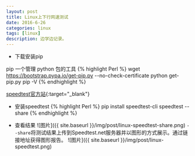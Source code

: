 ```yaml
---
layout: post
title: Linux上下行网速测试
date: 2016-6-26
categories: linux
tags: [linux]
description: 边学边记录。
---
```


- 下载安装pip

pip 一个管理 python 包的工具
{% highlight Perl %}
wget https://bootstrap.pypa.io/get-pip.py --no-check-certificate
python get-pip.py
pip -V
{% endhighlight %}

[speedtest官方站](https://github.com/sivel/speedtest-cli){:target="_blank"}

- 安装speedtest
{% highlight Perl %}
pip install speedtest-cli
speedtest --share
{% endhighlight %}

- 查看结果
![图片]({{ site.baseurl }}/img/post/linux-speedtest-share.png)
`--share`将测试结果上传到Speedtest.net服务器并以图形的方式展示。通过链接地址获得图形报告。
![图片]({{ site.baseurl }}/img/post/linux-speedtest.png)

